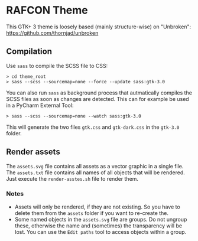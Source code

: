 # RAFCON Theme

This GTK+ 3 theme is loosely based (mainly structure-wise) on "Unbroken": https://github.com/thornjad/unbroken

## Compilation

Use `sass` to compile the SCSS file to CSS:

```commandline
> cd theme_root
> sass --scss --sourcemap=none --force --update sass:gtk-3.0
```

You can also run `sass` as background process that autmatically compiles the SCSS files as soon as changes are detected.
 This can for example be used in a PyCharm External Tool:
 
 ```commandline
> sass --scss --sourcemap=none --watch sass:gtk-3.0
 ```

This will generate the two files `gtk.css` and `gtk-dark.css` in the `gtk-3.0` folder.

## Render assets

The ``assets.svg`` file contains all assets as a vector graphic in a single file. The ``assets.txt`` file contains 
all names of all objects that will be rendered. Just execute the ``render-asstes.sh`` file to render them.

### Notes

* Assets will only be rendered, if they are not existing. So you have to delete them from the ``assets`` folder if 
you want to re-create the.
* Some named objects in the `assets.svg` file are groups. Do not ungroup these, otherwise the name and (sometimes) 
the transparency will be lost. You can use the `Edit paths` tool to access objects within a group.
